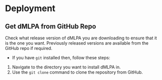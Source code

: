 # Deployment

## Get dMLPA from GitHub Repo

Check what release version of dMLPA you are downloading to ensure that it is the one you want.  Previously released versions are available from the GitHub repo if required.

* If you have `git` installed then, follow these steps:

1. Navigate to the directory you want to install dMLPA in.
2. Use the `git clone` command to clone the repository from GitHub.
